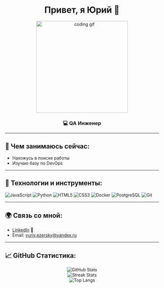 <h1 align="center">Привет, я Юрий 👋</h1>

<p align="center">
  <img src="https://c.tenor.com/u8D5XYdrrnAAAAAd/coding.gif" alt="coding gif" width="300">
</p>

<h3 align="center">💻 QA Инженер</h3>

---

## 🔭 Чем занимаюсь сейчас:
- Нахожусь в поиске работы
- Изучаю базу по DevOps 

---

## 🚀 Технологии и инструменты:
<p>
  <img src="https://img.shields.io/badge/-JavaScript-F7DF1E?style=flat-square&logo=javascript&logoColor=black" alt="JavaScript">
  <img src="https://img.shields.io/badge/-Python-3776AB?style=flat-square&logo=python&logoColor=white" alt="Python">
  <img src="https://img.shields.io/badge/-HTML5-E34F26?style=flat-square&logo=html5&logoColor=white" alt="HTML5">
  <img src="https://img.shields.io/badge/-CSS3-1572B6?style=flat-square&logo=css3" alt="CSS3">
  <img src="https://img.shields.io/badge/-Docker-2496ED?style=flat-square&logo=docker&logoColor=white" alt="Docker">
  <img src="https://img.shields.io/badge/-PostgreSQL-336791?style=flat-square&logo=postgresql&logoColor=white" alt="PostgreSQL">
  <img src="https://img.shields.io/badge/-Git-F05032?style=flat-square&logo=git&logoColor=white" alt="Git">
</p>

---

## 🌍 Связь со мной:
- [LinkedIn](https://linkedin.com/in/yuriy-ezersky) 👔
- Email: [yuriy.ezersky@yandex.ru](mailto:yuriy.ezersky@yandex.ru)

---

## 📈 GitHub Статистика:
<p align="center">
  <img src="https://github-readme-stats.vercel.app/api?username=ваше_имя_на_github&show_icons=true&theme=dark" alt="GitHub Stats">
  <br>
  <img src="https://github-readme-streak-stats.herokuapp.com/?user=ваше_имя_на_github&theme=dark" alt="Streak Stats">
  <br>
  <img src="https://github-readme-stats.vercel.app/api/top-langs/?username=ваше_имя_на_github&layout=compact&theme=dark" alt="Top Langs">
</p>
